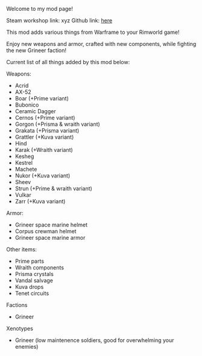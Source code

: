 Welcome to my mod page!

Steam workshop link: xyz
Github link: [here](https://github.com/milkwxter/MilkwatersWarframeMod/tree/main)

This mod adds various things from Warframe to your Rimworld game!

Enjoy new weapons and armor, crafted with new components, while fighting the new Grineer faction!

Current list of all things added by this mod below:

Weapons:
- Acrid
- AX-52
- Boar (+Prime variant)
- Bubonico
- Ceramic Dagger
- Cernos (+Prime variant)
- Gorgon (+Prisma & wraith variant)
- Grakata (+Prisma variant)
- Grattler (+Kuva variant)
- Hind
- Karak (+Wraith variant)
- Kesheg
- Kestrel
- Machete
- Nukor (+Kuva variant)
- Sheev
- Strun (+Prime & wraith variant)
- Vulkar
- Zarr (+Kuva variant)

Armor:
- Grineer space marine helmet
- Corpus crewman helmet
- Grineer space marine armor

Other items:
- Prime parts
- Wraith components
- Prisma crystals
- Vandal salvage
- Kuva drops
- Tenet circuits

Factions
- Grineer

Xenotypes
- Grineer (low maintenence soldiers, good for overwhelming your enemies)
